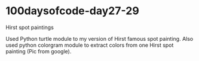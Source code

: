 # 100daysofcode-day27-29
Hirst spot paintings

Used Python turtle module to my version of Hirst famous spot painting.
Also used python colorgram module to extract colors from one Hirst spot painting (Pic from google).
